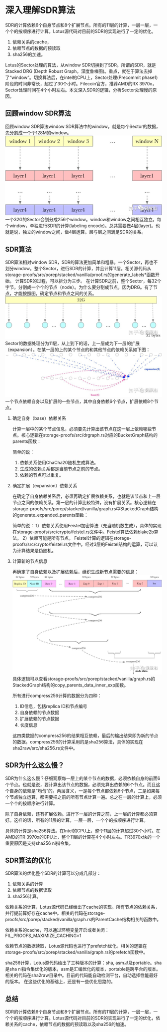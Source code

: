 # 深入理解SDR算法

SDR的计算依赖6个自身节点和8个扩展节点。所有的11层的计算，一层一层，一个个的按顺序进行计算。Lotus源代码对目前的SDR的实现进行了一定的优化。
1) 依赖关系的cache，
2) 依赖节点的数据的预读取
3) sha256的加速。

Lotus的Sector处理的算法，从window SDR切换到了SDR。所谓的SDR，就是Stacked DRG (Depth Robust Graph，深度鲁棒图)。重点，就在于算法去掉了“window”。切换算法后，在intel的CPU上，Sector处理(Precommit phase1)阶段的时间非常长，超过了30个小时。Filecoin官方，推荐AMD的RX 3970x，Sector处理时间在4个小时左右。本文深入SDR的逻辑，分析Sector处理慢的原因。

## 回顾window SDR算法

回顾window SDR算法window SDR算法中的window，就是每个Sector的数据，先分割成一个个128M的window。
![](image/window%20SDR.jpeg)
一个32G的Sector会划分成256个window。window和window之间相互独立。每个window，单独进行SDR的计算(labeling encode)。总共需要做4层(layer)。也就是说，独立的window之间，做4层运算。层与层之间满足SDR的关系。


## SDR算法

SDR算法相对window SDR，SDR的算法更加简单和粗暴。一个Sector，再也不划分window。整个Sector，进行SDR的计算，并且计算11层。相关源代码从storage-proofs/src/porep/stacked/vanilla/proof.rs的generate_labels*函数开始。
计算SDR的过程，可以拆分为三步。
在计算SDR之前，整个Sector，每32个字节，分割成一个个的节点（node）。为什么要分割成节点，因为DRG。有了节点，才能按照图，确定节点和节点之间的关系。
![](image/SDR.jpeg)
Sector的数据处理分为11层，从上到下的话，上一层成为下一层的扩展（expansion）。在某一层的上的某个节点的和其他节点的依赖关系如下图：
![](imgae/../image/SDR_1.jpeg)
一个节点依赖自身以及扩展的一些节点，其中自身依赖6个节点，扩展依赖8个节点。

1. 确定自身（base）依赖关系
   
   计算一层中的某个节点信息，必须要先计算出该节点在这一层上依赖哪些节点。核心逻辑在storage-proofs/src/drgraph.rs对应的BucketGraph结构的parents函数：

   简单的说：
   1) 依赖关系使用ChaCha20随机生成算法。
   2) 生成的依赖关系都是当前节点之前的节点。
   3) 依赖的节点可以重复。
   
2. 确定扩展（expansion）依赖关系
   
   在确定了自身依赖关系后，必须再确定扩展依赖关系，也就是该节点和上一层节点之间的依赖关系。第一层的计算比较特殊，没有扩展关系。核心逻辑在storage-proofs/src/porep/stacked/vanilla/graph.rs中StackedGraph结构的generate_expanded_parents函数：

   简单的说：
    1）依赖关系使用Feistel加密算法（充当随机数生成），具体的实现在storage-proofs/src/crypto/feistel.rs文件中。Feistel算法依赖blake2b算法。
    2）依赖可能是所有节点。
    Feistel计算的逻辑在storage-proofs/src/crypto/feistel.rs文件中。经过3层的Feistel结构的运算，可以认为计算结果是伪随机。

3. 计算新的节点信息

   再确定了自身依赖以及扩展依赖后，组织生成新节点需要的信息：
   ![](image/SDR_2.jpeg)
   具体逻辑可以查看storage-proofs/src/porep/stacked/vanilla/graph.rs的StackedGraph结构的copy_parents_data_inner_exp函数。

    所有进行compress256计算的数据分为四种：
    1) ID信息，包括replica ID和节点编号
    2) 自身依赖的节点数据
    3) 扩展依赖的节点数据
    4) 长度信息
   
    这四类数据的compress256的结果相互依赖，最后的输出结果即为新的节点的数据。compress256的计算采用的是sha256算法，具体的实现在sha2raw/src/sha256.rs文件中。

## SDR为什么这么慢？

SDR为什么这么慢？仔细观察每一层上的某个节点的数据，必须依赖自身的前面6个节点。也就是说，要计算出该节点的数据，必须先算出依赖的6个节点。而且这个自身的依赖是“均匀”的。两层含义，一是每个节点都依赖6个节点，二是如果每个节点独立运算，都需要把之前的所有节点计算一遍。总之在一层的计算上，必须一个个的按顺序进行计算。

除了自身依赖，还有扩展依赖。进行下一层的计算之前，上一层的计算都必须算好。这样的话，所有的11层的计算，一层一层，一个个的按顺序进行计算。

具体的计算是sha256算法。在Intel的CPU上，整个11层的计算超过30个小时。在AMD的TR 3970x的CPU上，整个11层的计算在4个小时左右。TR3970x快的一个重要原因是支持sha256 ni指令集。

## SDR算法的优化

SDR算法的优化整个SDR的计算可以分成几部分：
1) 依赖关系的计算 
2) 依赖节点的数据读取 
3) sha256计算。

依赖关系的计算，Lotus源代码已经给出了cache的实现。所有节点的依赖关系，并行提前算好存在cache中。相关的代码在storage-proofs/src/porep/stacked/vanilla/graph.rs的ParentCache结构相关的函数中。

依赖关系的cache，可以通过环境变量开启或者关闭：
FIL_PROOFS_MAXIMIZE_CACHING=1

依赖节点的数据读取，Lotus源代码也进行了prefetch优化。相关的逻辑在storage-proofs/src/porep/stacked/vanilla/graph.rs的prefetch函数中。

sha256计算，Lotus源代码给出了三种版本的计算：sha, asm以及portable。sha是sha ni指令集优化的版本，asm是汇编优化的版本，portable是跨平台的版本。相关的代码在sha2raw目录中。目前的代码能自动检测平台，自动选择性能最好的版本。
在这些优化的基础上，还是有一些优化思路的。


## 总结

SDR的计算依赖6个自身节点和8个扩展节点。所有的11层的计算，一层一层，一个个的按顺序进行计算。Lotus源代码对目前的SDR的实现进行了一定的优化，依赖关系的cache，依赖节点的数据的预读取以及sha256的加速。